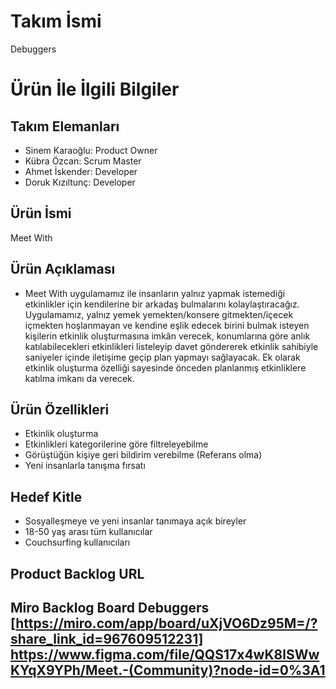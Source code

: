 # **Takım İsmi**

Debuggers

# Ürün İle İlgili Bilgiler

## Takım Elemanları

- Sinem Karaoğlu: Product Owner
- Kübra Özcan: Scrum Master
- Ahmet İskender: Developer
- Doruk Kızıltunç: Developer

## Ürün İsmi

Meet With

## Ürün Açıklaması

- Meet With uygulamamız ile insanların yalnız yapmak istemediği etkinlikler için kendilerine bir arkadaş bulmalarını kolaylaştıracağız. Uygulamamız, yalnız yemek yemekten/konsere gitmekten/içecek içmekten hoşlanmayan ve kendine eşlik edecek birini bulmak isteyen kişilerin etkinlik oluşturmasına imkân verecek, konumlarına göre anlık katılabilecekleri etkinlikleri listeleyip davet göndererek etkinlik sahibiyle saniyeler içinde iletişime geçip plan yapmayı sağlayacak. Ek olarak etkinlik oluşturma özelliği sayesinde önceden planlanmış etkinliklere katılma imkanı da verecek.

## Ürün Özellikleri

- Etkinlik oluşturma
- Etkinlikleri kategorilerine göre filtreleyebilme
- Görüştüğün kişiye geri bildirim verebilme (Referans olma)
- Yeni insanlarla tanışma fırsatı


## Hedef Kitle

- Sosyalleşmeye ve yeni insanlar tanımaya açık bireyler
- 18-50 yaş arası tüm kullanıcılar
- Couchsurfing kullanıcıları


## Product Backlog URL

Miro Backlog Board Debuggers [https://miro.com/app/board/uXjVO6Dz95M=/?share_link_id=967609512231]
https://www.figma.com/file/QQS17x4wK8lSWwKYqX9YPh/Meet.-(Community)?node-id=0%3A1
---

